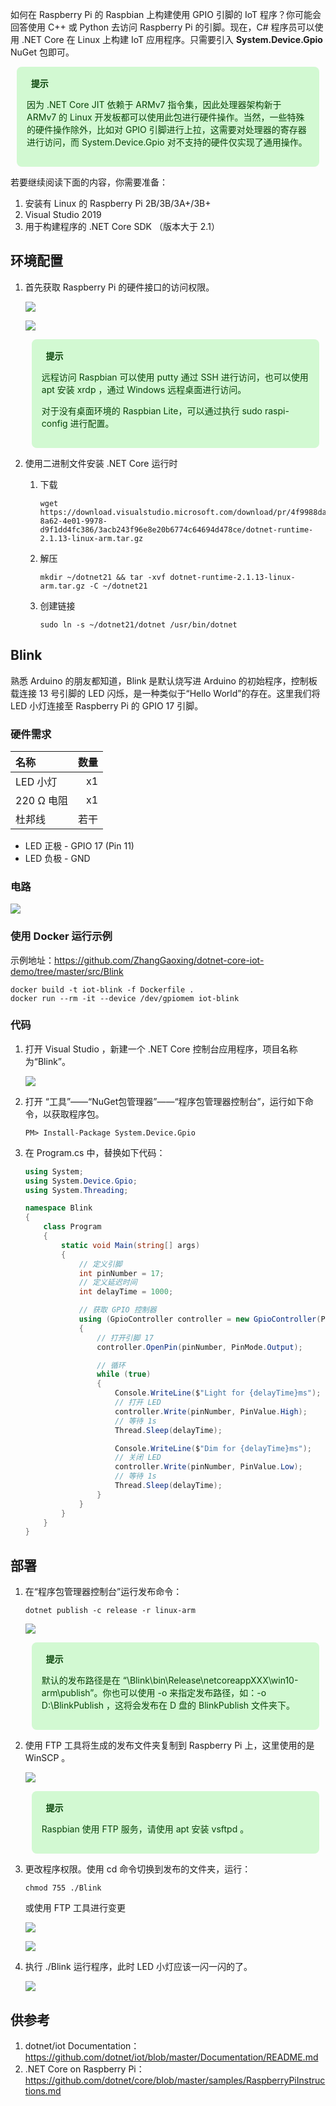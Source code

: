 <link href="https://cdn.bootcss.com/font-awesome/4.7.0/css/font-awesome.min.css" rel="stylesheet">

如何在 Raspberry Pi 的 Raspbian 上构建使用 GPIO 引脚的 IoT 程序？你可能会回答使用 C++ 或 Python 去访问 Raspberry Pi 的引脚。现在，C# 程序员可以使用 .NET Core 在 Linux 上构建 IoT 应用程序。只需要引入 **System.Device.Gpio** NuGet 包即可。

<div style="display: block;position: relative;border-radius: 8px;padding: 1rem;background-color: #d2f9d2;color: #094409;margin: 10px">
    <p style="margin-top:0;font-weight: bold"><i class="fa fa-lightbulb-o" aria-hidden="true"></i>&nbsp;&nbsp;提示</p>
    <p>因为 .NET Core JIT 依赖于 ARMv7 指令集，因此处理器架构新于 ARMv7 的 Linux 开发板都可以使用此包进行硬件操作。当然，一些特殊的硬件操作除外，比如对 GPIO 引脚进行上拉，这需要对处理器的寄存器进行访问，而 System.Device.Gpio 对不支持的硬件仅实现了通用操作。</p>
</div>

若要继续阅读下面的内容，你需要准备：

1. 安装有 Linux 的 Raspberry Pi 2B/3B/3A+/3B+
2. Visual Studio 2019
3. 用于构建程序的 .NET Core SDK （版本大于 2.1）

## 环境配置

1. 首先获取 Raspberry Pi 的硬件接口的访问权限。

    ![](https://blogres.zhangyue.xin/19-1-23/1.jpg)

    ![](https://blogres.zhangyue.xin/19-1-23/2.jpg)

    <div style="display: block;position: relative;border-radius: 8px;padding: 1rem;background-color: #d2f9d2;color: #094409;margin: 10px">
        <p style="margin-top:0;font-weight: bold"><i class="fa fa-lightbulb-o" aria-hidden="true"></i>&nbsp;&nbsp;提示</p>
        <p><span>远程访问 Raspbian 可以使用 putty 通过 SSH 进行访问，也可以使用 apt 安装 xrdp ，通过 Windows 远程桌面进行访问。</span></p>
        <p><span>对于没有桌面环境的 Raspbian Lite，可以通过执行 sudo raspi-config 进行配置。</span></p>
    </div>

2. 使用二进制文件安装 .NET Core 运行时

   1. 下载
       ```
       wget https://download.visualstudio.microsoft.com/download/pr/4f9988da-8a62-4e01-9978-d9f1dd4fc386/3acb243f96e8e20b6774c64694d478ce/dotnet-runtime-2.1.13-linux-arm.tar.gz
       ```
   2. 解压
       ```
       mkdir ~/dotnet21 && tar -xvf dotnet-runtime-2.1.13-linux-arm.tar.gz -C ~/dotnet21
       ```
   3. 创建链接
       ```
       sudo ln -s ~/dotnet21/dotnet /usr/bin/dotnet
       ```


## Blink

熟悉 Arduino 的朋友都知道，Blink 是默认烧写进 Arduino 的初始程序，控制板载连接 13 号引脚的 LED 闪烁，是一种类似于“Hello World”的存在。这里我们将 LED 小灯连接至 Raspberry Pi 的 GPIO 17 引脚。 

### 硬件需求

| 名称 | 数量 |
| :--- | ---: |
| LED 小灯 | x1 |
| 220 Ω 电阻 | x1 |
| 杜邦线 | 若干 |

* LED 正极 - GPIO 17 (Pin 11)
* LED 负极 - GND

### 电路

![](https://blogres.zhangyue.xin/19-1-23/4.jpg)

### 使用 Docker 运行示例
示例地址：<https://github.com/ZhangGaoxing/dotnet-core-iot-demo/tree/master/src/Blink>

```
docker build -t iot-blink -f Dockerfile .
docker run --rm -it --device /dev/gpiomem iot-blink
```

### 代码

1. 打开 Visual Studio ，新建一个 .NET Core 控制台应用程序，项目名称为“Blink”。
   
    ![](https://blogres.zhangyue.xin/2019922/201992219584.jpg)

2. 打开 “工具”——“NuGet包管理器”——“程序包管理器控制台”，运行如下命令，以获取程序包。

    ```
    PM> Install-Package System.Device.Gpio
    ```

3. 在 Program.cs 中，替换如下代码：
   
    ```C#
    using System;
    using System.Device.Gpio;
    using System.Threading;

    namespace Blink
    {
        class Program
        {
            static void Main(string[] args)
            {
                // 定义引脚
                int pinNumber = 17;
                // 定义延迟时间
                int delayTime = 1000;

                // 获取 GPIO 控制器
                using (GpioController controller = new GpioController(PinNumberingScheme.Logical))
                {
                    // 打开引脚 17
                    controller.OpenPin(pinNumber, PinMode.Output);

                    // 循环
                    while (true)
                    {
                        Console.WriteLine($"Light for {delayTime}ms");
                        // 打开 LED
                        controller.Write(pinNumber, PinValue.High);
                        // 等待 1s
                        Thread.Sleep(delayTime);

                        Console.WriteLine($"Dim for {delayTime}ms");
                        // 关闭 LED
                        controller.Write(pinNumber, PinValue.Low);
                        // 等待 1s
                        Thread.Sleep(delayTime);
                    }
                }
            }
        }
    }
    ```

## 部署

1. 在“程序包管理器控制台”运行发布命令：
   
    ```
    dotnet publish -c release -r linux-arm
    ```

    ![](https://blogres.zhangyue.xin/19-1-23/7.jpg)

    <div style="display: block;position: relative;border-radius: 8px;padding: 1rem;background-color: #d2f9d2;color: #094409;margin: 10px">
        <p style="margin-top:0;font-weight: bold"><i class="fa fa-lightbulb-o" aria-hidden="true"></i>&nbsp;&nbsp;提示</p>
        <p><span>默认的发布路径是在 “\Blink\bin\Release\netcoreappXXX\win10-arm\publish”。你也可以使用 -o 来指定发布路径，如：-o D:\BlinkPublish ，这将会发布在 D 盘的 BlinkPublish 文件夹下。</span></p>
    </div>

2. 使用 FTP 工具将生成的发布文件夹复制到 Raspberry Pi 上，这里使用的是 WinSCP 。

    ![](https://blogres.zhangyue.xin/19-1-23/8.jpg)

    <div style="display: block;position: relative;border-radius: 8px;padding: 1rem;background-color: #d2f9d2;color: #094409;margin: 10px">
        <p style="margin-top:0;font-weight: bold"><i class="fa fa-lightbulb-o" aria-hidden="true"></i>&nbsp;&nbsp;提示</p>
        <p><span>Raspbian 使用 FTP 服务，请使用 apt 安装 vsftpd 。</span></p>
    </div>

3. 更改程序权限。使用 cd 命令切换到发布的文件夹，运行：
   
    ```
    chmod 755 ./Blink
    ```

    或使用 FTP 工具进行变更

    ![](https://blogres.zhangyue.xin/19-1-23/9.jpg)

    ![](https://blogres.zhangyue.xin/19-1-23/10.jpg)

4. 执行 ./Blink 运行程序，此时 LED 小灯应该一闪一闪的了。

    ![](https://blogres.zhangyue.xin/19-1-23/11.jpg)


## 供参考
1. dotnet/iot Documentation：<https://github.com/dotnet/iot/blob/master/Documentation/README.md>
2. .NET Core on Raspberry Pi：<https://github.com/dotnet/core/blob/master/samples/RaspberryPiInstructions.md>